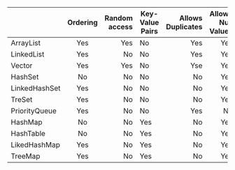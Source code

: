 |               | Ordering      | Random access |Key-Value Pairs|Allows Duplicates|Allows Null Values|Thread Safe|Blocking Operations|
| ------------- |:-------------:| -------------:|---------------|----------------:|-----------------:|----------:|------------------:|
| ArrayList     |      Yes      |      Yes      |       No      |        Yes      |        Yes       |     No    |        No         |  
| LinkedList    |      Yes      |       No      |       No      |        Yes      |        Yes       |     No    |        No         |
| Vector        |      Yes      |      Yes      |       No      |        Yse      |        Yes       |    Yes    |       Yes         |
| HashSet       |       No      |       No      |       No      |         No      |        Yes       |     No    |        No         |
| LinkedHashSet |      Yes      |       No      |       No      |         No      |        Yes       |     No    |        No         |
| TreSet        |      Yes      |       No      |       No      |         No      |        Yes       |     No    |        No         |
| PriorityQueue |      Yes      |       No      |       No      |        Yes      |         No       |     No    |        No         |
| HashMap       |       No      |       No      |       Yes     |         No      |        Yes       |     No    |        No         |
| HashTable     |       No      |       No      |       Yes     |         No      |        Yes       |     No    |        No         |
| LikedHashMap  |      Yes      |       No      |       Yes     |         No      |        Yes       |     No    |        No         |
| TreeMap       |      Yes      |       No      |       Yes     |         No      |        Yes       |     No    |        No         |

